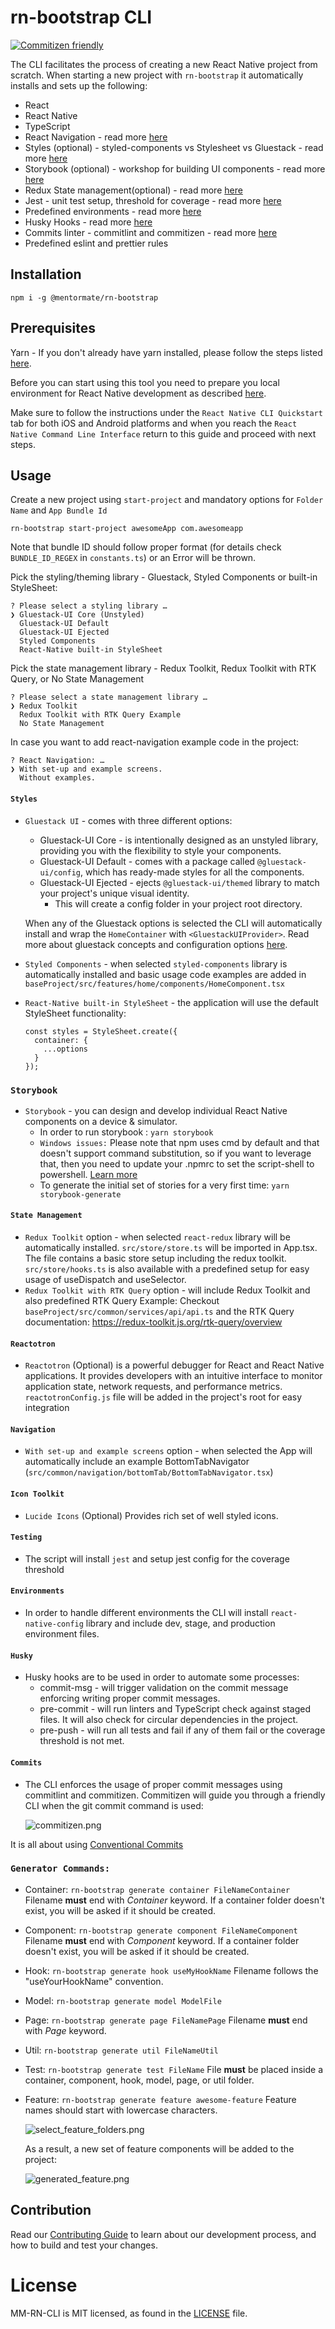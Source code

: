 <!-- Space: MMSDLC -->
<!-- Parent: SDLC - Technologies -->
<!-- Parent: SDLC - Front-End -->
<!-- Parent: React Native -->
<!-- Title: React Native Project Templates -->
<!-- Attachment: ./assets/commitizen.png -->
<!-- Attachment: ./assets/generated_feature.png -->
<!-- Attachment: ./assets/select_feature_folders.png -->

<!-- Include: disclaimer.md -->

# rn-bootstrap CLI

[![Commitizen friendly](https://img.shields.io/badge/commitizen-friendly-brightgreen.svg)](http://commitizen.github.io/cz-cli/)

The CLI facilitates the process of creating a new React Native project from scratch.
When starting a new project with `rn-bootstrap` it automatically installs and sets up the following:

- React
- React Native
- TypeScript
- React Navigation - read more [here](#Navigation)
- Styles (optional) - styled-components vs Stylesheet vs Gluestack - read more [here](#Styles)
- Storybook (optional) - workshop for building UI components - read more [here](#Storybook)
- Redux State management(optional) - read more [here](#State-Management)
- Jest - unit test setup, threshold for coverage - read more [here](#Testing)
- Predefined environments - read more [here](#Environments)
- Husky Hooks - read more [here](#Husky)
- Commits linter - commitlint and commitizen - read more [here](#Commits)
- Predefined eslint and prettier rules

## Installation

```
npm i -g @mentormate/rn-bootstrap
```

## Prerequisites

Yarn - If you don't already have yarn installed, please follow the steps listed [here](https://yarnpkg.com/getting-started/install).

Before you can start using this tool you need to prepare you local environment for React Native development as described [here](https://reactnative.dev/docs/environment-setup).

Make sure to follow the instructions under the `React Native CLI Quickstart` tab for both iOS and Android platforms and when you reach the `React Native Command Line Interface` return to this guide and proceed with next steps.

## Usage

Create a new project using `start-project` and mandatory options for `Folder Name` and `App Bundle Id`

```
rn-bootstrap start-project awesomeApp com.awesomeapp
```

Note that bundle ID should follow proper format (for details check `BUNDLE_ID_REGEX` in `constants.ts`) or an Error will be thrown.

Pick the styling/theming library - Gluestack, Styled Components or built-in StyleSheet:

```
? Please select a styling library …
❯ Gluestack-UI Core (Unstyled)
  Gluestack-UI Default
  Gluestack-UI Ejected
  Styled Components
  React-Native built-in StyleSheet

```

Pick the state management library - Redux Toolkit, Redux Toolkit with RTK Query, or No State Management

```
? Please select a state management library …
❯ Redux Toolkit
  Redux Toolkit with RTK Query Example
  No State Management
```

In case you want to add react-navigation example code in the project:

```
? React Navigation: …
❯ With set-up and example screens.
  Without examples.
```

#### `Styles`

- `Gluestack UI` - comes with three different options:

  - Gluestack-UI Core - is intentionally designed as an unstyled library, providing you with the flexibility to style your components.
  - Gluestack-UI Default - comes with a package called `@gluestack-ui/config`, which has ready-made styles for all the components.
  - Gluestack-UI Ejected - ejects `@gluestack-ui/themed` library to match your project's unique visual identity.
    - This will create a config folder in your project root directory.

  When any of the Gluestack options is selected the CLI will automatically install and wrap the `HomeContainer` with `<GluestackUIProvider>`.
  Read more about gluestack concepts and configuration options [here](https://gluestack.io/ui/docs/overview/introduction).

- `Styled Components` - when selected `styled-components` library is automatically installed and
  basic usage code examples are added in `baseProject/src/features/home/components/HomeComponent.tsx`

- `React-Native built-in StyleSheet` - the application will use the default StyleSheet functionality:

  ```
  const styles = StyleSheet.create({
    container: {
      ...options
    }
  });
  ```

### `Storybook`

- `Storybook` - you can design and develop individual React Native components on a device & simulator.
  - In order to run storybook : `yarn storybook`
  - `Windows issues:` Please note that npm uses cmd by default and that doesn't support command substitution, so if you want to leverage that, then you need to update your .npmrc to set the script-shell to powershell. [Learn more](https://github.com/kentcdodds/cross-env/issues/192#issuecomment-513341729)
  - To generate the initial set of stories for a very first time: `yarn storybook-generate`

#### `State Management`

- `Redux Toolkit` option - when selected `react-redux` library will be automatically installed.
  `src/store/store.ts` will be imported in App.tsx. The file contains a basic store setup including the redux toolkit.
  `src/store/hooks.ts` is also available with a predefined setup for easy usage of useDispatch and useSelector.
- `Redux Toolkit with RTK Query` option - will include Redux Toolkit and also predefined RTK Query Example:
  Checkout `baseProject/src/common/services/api/api.ts` and the RTK Query documentation: https://redux-toolkit.js.org/rtk-query/overview

#### `Reactotron`

- `Reactotron` (Optional) is a powerful debugger for React and React Native applications. It provides developers with an intuitive interface to monitor application state, network requests, and performance metrics.
  `reactotronConfig.js` file will be added in the project's root for easy integration

#### `Navigation`

- `With set-up and example screens` option - when selected the App will automatically include an example BottomTabNavigator
  (`src/common/navigation/bottomTab/BottomTabNavigator.tsx`)

#### `Icon Toolkit`

- `Lucide Icons` (Optional) Provides rich set of well styled icons.
  
#### `Testing`

- The script will install `jest` and setup jest config for the coverage threshold

#### `Environments`

- In order to handle different environments the CLI will install `react-native-config` library and include dev, stage, and production environment files.

#### `Husky`

- Husky hooks are to be used in order to automate some processes:
  - commit-msg - will trigger validation on the commit message enforcing writing proper commit messages.
  - pre-commit - will run linters and TypeScript check against staged files. It will also check for circular dependencies in the project.
  - pre-push - will run all tests and fail if any of them fail or the coverage threshold is not met.

#### `Commits`

- The CLI enforces the usage of proper commit messages using commitlint and commitizen. Commitizen will guide you through a friendly CLI when the git commit command is used:

  ![commitizen.png](./assets/commitizen.png)

It is all about using [Conventional Commits](https://www.conventionalcommits.org/en/v1.0.0/)

### `Generator Commands:`

- Container:
  `rn-bootstrap generate container FileNameContainer`
  Filename **must** end with _Container_ keyword.
  If a container folder doesn't exist, you will be asked if it should be created.

- Component:
  `rn-bootstrap generate component FileNameComponent`
  Filename **must** end with _Component_ keyword.
  If a container folder doesn't exist, you will be asked if it should be created.

- Hook:
  `rn-bootstrap generate hook useMyHookName`
  Filename follows the "useYourHookName" convention.

- Model:
  `rn-bootstrap generate model ModelFile`

- Page:
  `rn-bootstrap generate page FileNamePage`
  Filename **must** end with _Page_ keyword.

- Util:
  `rn-bootstrap generate util FileNameUtil`

- Test:
  `rn-bootstrap generate test FileName`
  File **must** be placed inside a container, component, hook, model, page, or util folder.

- Feature:
  `rn-bootstrap generate feature awesome-feature`
  Feature names should start with lowercase characters.

  ![select_feature_folders.png](./assets/select_feature_folders.png)

  As a result, a new set of feature components will be added to the project:

  ![generated_feature.png](./assets/generated_feature.png)

## Contribution

Read our [Contributing Guide][contribution_guide] to learn about our development process, and how to build and test your changes.

# License

MM-RN-CLI is MIT licensed, as found in the [LICENSE][license] file.

[contribution_guide]: ./docs/contribution.md
[license]: ./LICENSE
[mark]: https://github.com/kovetskiy/mark
[confluence]: https://mentormate.atlassian.net/wiki/spaces/MMSDLC/pages/4086366230/React+Native+Project+Templates
